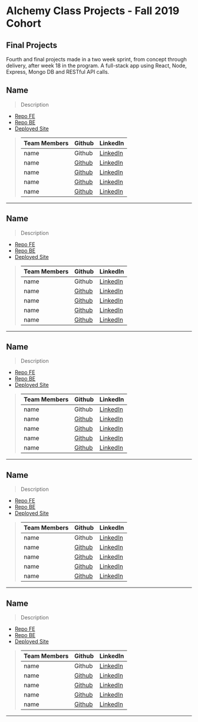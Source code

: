 # Alchemy Class Projects - Fall 2019 Cohort

##  Final Projects
Fourth and final projects made in a two week sprint, from concept through delivery, after week 18 in the program.  A full-stack app using React, Node, Express, Mongo DB and RESTful API calls.

## Name
> Description 

* [Repo FE]()
* [Repo BE]()
* [Deployed Site]( )
>
>| Team Members  | Github  | LinkedIn  |
>|---|---|---|
>| name | Github   | [LinkedIn]()   |
>|  name | [Github]()   | [LinkedIn]()   |
>|  name |[Github]()  | [LinkedIn]()  |
>| name | [Github]() | [LinkedIn]() |
>| name | [Github]()   | [LinkedIn]() |


----------------------
## Name
> Description 

* [Repo FE]()
* [Repo BE]()
* [Deployed Site]( )
>
>| Team Members  | Github  | LinkedIn  |
>|---|---|---|
>| name | Github   | [LinkedIn]()   |
>|  name | [Github]()   | [LinkedIn]()   |
>|  name |[Github]()  | [LinkedIn]()  |
>| name | [Github]() | [LinkedIn]() |
>| name | [Github]()   | [LinkedIn]() |


----------------------
## Name
> Description 

* [Repo FE]()
* [Repo BE]()
* [Deployed Site]( )
>
>| Team Members  | Github  | LinkedIn  |
>|---|---|---|
>| name | Github   | [LinkedIn]()   |
>|  name | [Github]()   | [LinkedIn]()   |
>|  name |[Github]()  | [LinkedIn]()  |
>| name | [Github]() | [LinkedIn]() |
>| name | [Github]()   | [LinkedIn]() |


----------------------
## Name
> Description 

* [Repo FE]()
* [Repo BE]()
* [Deployed Site]( )
>
>| Team Members  | Github  | LinkedIn  |
>|---|---|---|
>| name | Github   | [LinkedIn]()   |
>|  name | [Github]()   | [LinkedIn]()   |
>|  name |[Github]()  | [LinkedIn]()  |
>| name | [Github]() | [LinkedIn]() |
>| name | [Github]()   | [LinkedIn]() |


----------------------
## Name
> Description 

* [Repo FE]()
* [Repo BE]()
* [Deployed Site]( )
>
>| Team Members  | Github  | LinkedIn  |
>|---|---|---|
>| name | Github   | [LinkedIn]()   |
>|  name | [Github]()   | [LinkedIn]()   |
>|  name |[Github]()  | [LinkedIn]()  |
>| name | [Github]() | [LinkedIn]() |
>| name | [Github]()   | [LinkedIn]() |


----------------------